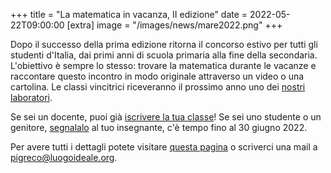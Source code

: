 +++
title = "La matematica in vacanza, II edizione"
date = 2022-05-22T09:00:00
[extra]
image = "/images/news/mare2022.png"
+++

Dopo il successo della prima edizione ritorna il concorso estivo per tutti gli studenti d'Italia, dai primi anni di scuola primaria alla fine della secondaria.
L'obiettivo è sempre lo stesso: trovare la matematica durante le vacanze e raccontare questo incontro in modo
originale attraverso un video o una cartolina. 
Le classi vincitrici riceveranno il prossimo anno uno dei [nostri laboratori][3].

Se sei un docente, puoi già [iscrivere la tua classe][2]! 
Se sei uno studente o un genitore, [segnalalo][1] al tuo insegnante, c'è tempo fino al 30 giugno 2022.

Per avere tutti i dettagli potete visitare [questa pagina][1] o scriverci una mail a [pigreco@luogoideale.org][4].

[1]: /concorso-estivo/2022
[2]: https://forms.gle/L9sohn1gBpfHyY3h9
[3]: /concorso-estivo/laboratori-2022
[4]: mailto:pigreco@luogoideale.org
